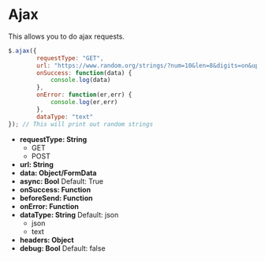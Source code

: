 # Ajax

This allows you to do ajax requests.

```javascript
$.ajax({
		requestType: "GET",
		url: "https://www.random.org/strings/?num=10&len=8&digits=on&upperalpha=on&loweralpha=on&unique=on&format=plain&rnd=new",
		onSuccess: function(data) {
			console.log(data)
		},
		onError: function(er,err) {
			console.log(er,err)
		},
		dataType: "text"
}); // This will print out random strings
```

* **requestType: String**
  * GET
  * POST
* **url: String**
* **data: Object/FormData**
* **async: Bool** Default: True
* **onSuccess: Function**
* **beforeSend: Function**
* **onError: Function**
* **dataType: String** Default: json
  * json
  * text
* **headers: Object**
* **debug: Bool** Default: false



